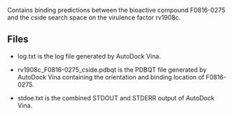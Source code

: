 Contains binding predictions between the bioactive compound F0816-0275 and the cside search space on the virulence factor rv1908c.

## Files

- log.txt is the log file generated by AutoDock Vina.

- rv1908c_F0816-0275_cside.pdbqt is the PDBQT file generated by AutoDock Vina containing the orientation and binding location of F0816-0275.

- stdoe.txt is the combined STDOUT and STDERR output of AutoDock Vina.


